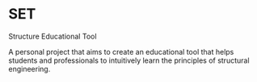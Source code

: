 # SET
Structure Educational Tool

A personal project that aims to create an educational tool that helps students and professionals to intuitively learn the principles of structural engineering.

